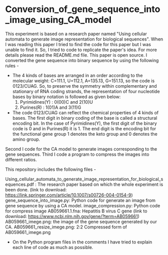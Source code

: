 # Conversion_of_gene_sequence_into_image_using_CA_model
This experiment is based on a research paper named "Using cellular automata to generate image representation for biological sequences". When I was reading this paper I tried to find the code for this paper but I was unable to find it. So, I tried to code to replicate the paper's idea. For more details please read the README.md file.
This paper is open source.
I converted the gene sequence into binary sequence by using the following rules - 
  - The 4 kinds of bases are arranged in an order according to the molecular weight: C=111.1, U=112.1, A=135.13, G=151.13, so the code is 0123/CUAG. So, to preserve the symmetry within    	complementary and stationary of RNA coding strands, the representation of four nucleotide bases by binary notation is followed as given below:
	1. Pyrimidines(Y) : 0(00)C and 2(10)U
	2. Purines(R) : 1(01)A and 3(11)G
  - The code 0123/CUAG can reflect the chemical properties of 4 kinds of bases. The first digit in binary coding of the base is called a structural encoding bit. In the case of Pyrimidines(Y), the first digit of the binary code is 0 and in Purines(R) it is 1. The end digit is the encoding bit for the functional gene group 1 denotes the keto group and 0 denotes the amino group.

Second I code for the CA model to generate images corresponding to the gene sequences. 
Third I code a program to compress the images into different ratios.

This repository includes the following files -

Using_cellular_automata_to_generate_image_representation_for_biological_sequences.pdf : The research paper based on which the whole experiment is been done. (link to download: https://link.springer.com/article/10.1007/s00726-004-0154-9)
gene_sequence_into_image.py: Python code for generate an image from gene sequence by using a CA model. 
image_compression.py: Python code for compress image 
AB059661.1.fna: Hepatitis B virus C gene (link to download: https://www.ncbi.nlm.nih.gov/gene/?term=AB059661)
AB059661_imege.png: the image of the gene sequence generated by our CA.
AB059661_resize_imege.png: 2:2 Compressed form of AB059661_imege.png 


* On the Python program files in the comments I have tried to explain each line of code as much as possible.  
